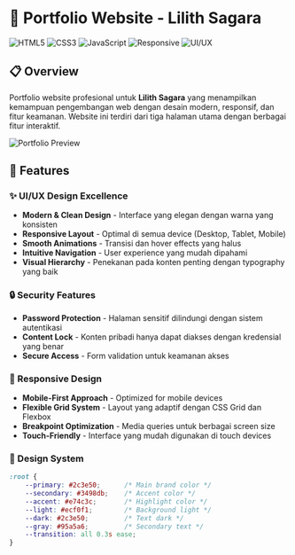 # 🌟 Portfolio Website - Lilith Sagara

![HTML5](https://img.shields.io/badge/HTML5-E34F26?style=for-the-badge&logo=html5&logoColor=white)
![CSS3](https://img.shields.io/badge/CSS3-1572B6?style=for-the-badge&logo=css3&logoColor=white)
![JavaScript](https://img.shields.io/badge/JavaScript-F7DF1E?style=for-the-badge&logo=javascript&logoColor=black)
![Responsive](https://img.shields.io/badge/Responsive-Design-important?style=for-the-badge)
![UI/UX](https://img.shields.io/badge/UI/UX-Design-blueviolet?style=for-the-badge)

## 📋 Overview

Portfolio website profesional untuk **Lilith Sagara** yang menampilkan kemampuan pengembangan web dengan desain modern, responsif, dan fitur keamanan. Website ini terdiri dari tiga halaman utama dengan berbagai fitur interaktif.

![Portfolio Preview](https://images.unsplash.com/photo-1555066931-4365d14bab8c?ixlib=rb-4.0.3&ixid=M3wxMjA3fDB8MHxwaG90by1wYWdlfHx8fGVufDB8fHx8fA%3D%3D&auto=format&fit=crop&w=1000&q=80)

## 🎯 Features

### ✨ UI/UX Design Excellence
- **Modern & Clean Design** - Interface yang elegan dengan warna yang konsisten
- **Responsive Layout** - Optimal di semua device (Desktop, Tablet, Mobile)
- **Smooth Animations** - Transisi dan hover effects yang halus
- **Intuitive Navigation** - User experience yang mudah dipahami
- **Visual Hierarchy** - Penekanan pada konten penting dengan typography yang baik

### 🔒 Security Features
- **Password Protection** - Halaman sensitif dilindungi dengan sistem autentikasi
- **Content Lock** - Konten pribadi hanya dapat diakses dengan kredensial yang benar
- **Secure Access** - Form validation untuk keamanan akses

### 📱 Responsive Design
- **Mobile-First Approach** - Optimized for mobile devices
- **Flexible Grid System** - Layout yang adaptif dengan CSS Grid dan Flexbox
- **Breakpoint Optimization** - Media queries untuk berbagai screen size
- **Touch-Friendly** - Interface yang mudah digunakan di touch devices

### 🎨 Design System
```css
:root {
    --primary: #2c3e50;      /* Main brand color */
    --secondary: #3498db;    /* Accent color */
    --accent: #e74c3c;       /* Highlight color */
    --light: #ecf0f1;        /* Background light */
    --dark: #2c3e50;         /* Text dark */
    --gray: #95a5a6;         /* Secondary text */
    --transition: all 0.3s ease;
}

